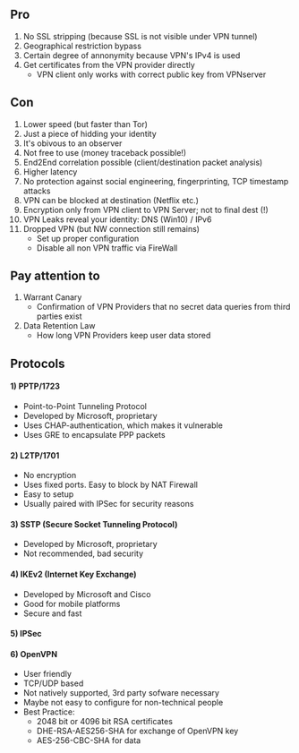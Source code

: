 ## Pro
1. No SSL stripping (because SSL is not visible under VPN tunnel)
2. Geographical restriction bypass
3. Certain degree of annonymity because VPN's IPv4 is used
4. Get certificates from the VPN provider directly
   - VPN client only works with correct public key from VPNserver

## Con
1. Lower speed (but faster than Tor)
2. Just a piece of hidding your identity
3. It's obivous to an observer
4. Not free to use (money traceback possible!)
5. End2End correlation possible (client/destination packet analysis)
6. Higher latency
7. No protection against social engineering, fingerprinting, TCP timestamp attacks
8. VPN can be blocked at destination (Netflix etc.)
9. Encryption only from VPN client to VPN Server; not to final dest (!)
10. VPN Leaks reveal your identity: DNS (Win10) / IPv6
11. Dropped VPN (but NW connection still remains)
    - Set up proper configuration
    - Disable all non VPN traffic via FireWall

## Pay attention to 
1. Warrant Canary
   - Confirmation of VPN Providers that no secret data queries from third parties exist
2. Data Retention Law
   - How long VPN Providers keep user data stored 

## Protocols

#### 1) PPTP/1723
- Point-to-Point Tunneling Protocol
- Developed by Microsoft, proprietary
- Uses CHAP-authentication, which makes it vulnerable
- Uses GRE to encapsulate PPP packets 

#### 2) L2TP/1701
- No encryption
- Uses fixed ports. Easy to block by NAT Firewall
- Easy to setup
- Usually paired with IPSec for security reasons

#### 3) SSTP (Secure Socket Tunneling Protocol)
- Developed by Microsoft, proprietary
- Not recommended, bad security

#### 4) IKEv2 (Internet Key Exchange)
- Developed by Microsoft and Cisco
- Good for mobile platforms
- Secure and fast

#### 5) IPSec

#### 6) OpenVPN
- User friendly
- TCP/UDP based
- Not natively supported, 3rd party sofware necessary
- Maybe not easy to configure for non-technical people
- Best Practice:
    - 2048 bit or 4096 bit RSA certificates
    - DHE-RSA-AES256-SHA for exchange of OpenVPN key
    - AES-256-CBC-SHA for data
